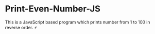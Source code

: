 # Print-Even-Number-JS
This is a JavaScript based program which prints number from 1 to 100 in reverse order. ⚡ 
